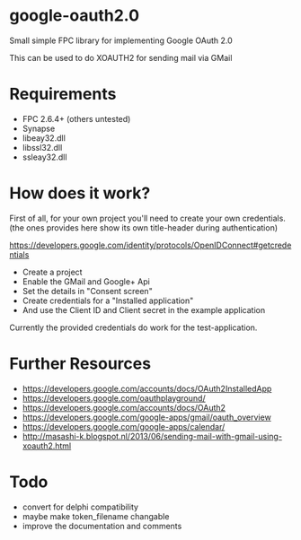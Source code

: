 google-oauth2.0
=================

Small simple FPC library for implementing Google OAuth 2.0

This can be used to do XOAUTH2 for sending mail via GMail


Requirements
============

* FPC 2.6.4+ (others untested)
* Synapse
* libeay32.dll
* libssl32.dll
* ssleay32.dll

How does it work?
=================

First of all, for your own project you'll need to create your own credentials.
(the ones provides here show its own title-header during authentication)

https://developers.google.com/identity/protocols/OpenIDConnect#getcredentials
* Create a project
* Enable the GMail and Google+ Api
* Set the details in "Consent screen"
* Create credentials for a "Installed application"
* And use the Client ID and Client secret in the example application

Currently the provided credentials do work for the test-application.

Further Resources
=================
* https://developers.google.com/accounts/docs/OAuth2InstalledApp
* https://developers.google.com/oauthplayground/
* https://developers.google.com/accounts/docs/OAuth2
* https://developers.google.com/google-apps/gmail/oauth_overview
* https://developers.google.com/google-apps/calendar/
* http://masashi-k.blogspot.nl/2013/06/sending-mail-with-gmail-using-xoauth2.html

Todo
====

* convert for delphi compatibility
* maybe make token_filename changable
* improve the documentation and comments
